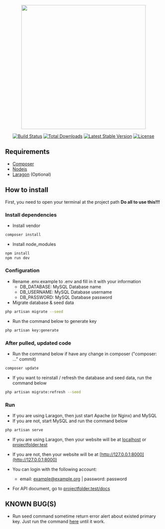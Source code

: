 <p align="center"><a href="https://laravel.com" target="_blank"><img src="https://raw.githubusercontent.com/laravel/art/master/logo-lockup/5%20SVG/2%20CMYK/1%20Full%20Color/laravel-logolockup-cmyk-red.svg" width="400"></a></p>

<p align="center">
<a href="https://travis-ci.org/laravel/framework"><img src="https://travis-ci.org/laravel/framework.svg" alt="Build Status"></a>
<a href="https://packagist.org/packages/laravel/framework"><img src="https://img.shields.io/packagist/dt/laravel/framework" alt="Total Downloads"></a>
<a href="https://packagist.org/packages/laravel/framework"><img src="https://img.shields.io/packagist/v/laravel/framework" alt="Latest Stable Version"></a>
<a href="https://packagist.org/packages/laravel/framework"><img src="https://img.shields.io/packagist/l/laravel/framework" alt="License"></a>
</p>

## Requirements

- [Composer](https://getcomposer.org/)
- [Nodejs](https://nodejs.org/en/)
- [Laragon](https://github.com/Phu1237/laragon/releases) (Optional)

## How to install

First, you need to open your terminal at the project path
**Do all to use this!!!**

### Install dependencies

- Install vendor

```bash
composer install
```

- Install node_modules

```bash
npm install
npm run dev
```

### Configuration

- Rename .env.example to .env and fill in it with your information
  - DB_DATABASE: MySQL Database name
  - DB_USERNAME: MySQL Database username
  - DB_PASSWORD: MySQL Database password
- Migrate database & seed data

```bash
php artisan migrate --seed
```

- Run the command below to generate key

```bash
php artisan key:generate
```

### After pulled, updated code

- Run the command below if have any change in composer ("composer: ..." commit)

```bash
composer update
```

- If you want to reinstall / refresh the database and seed data, run the command below

```bash
php artisan migrate:refresh --seed
```

### Run

- If you are using Laragon, then just start Apache (or Nginx) and MySQL
- If you are not, start MySQL and run the command below

```bash
php artisan serve
```

- If you are using Laragon, then your website will be at [localhost](http://localhost) or [projectfolder.test](projectname.test)
- If you are not, then your website will be at [http://127.0.0.1:8000](http://127.0.0.1:8000)
- You can login with the following account:
  - email: example@example.org | password: password

- For API document, go to [projectfolder.test/docs](projectname.test/docs)

## KNOWN BUG(S)

- Run seed command sometime return error alert about existed primary key. Just run the command [here](#configuration) until it work.
